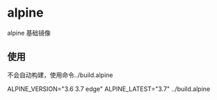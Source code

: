 # alpine

alpine 基础镜像

## 使用

不会自动构建，使用命令../build.alpine

ALPINE_VERSION="3.6 3.7 edge" ALPINE_LATEST="3.7" ../build.alpine
